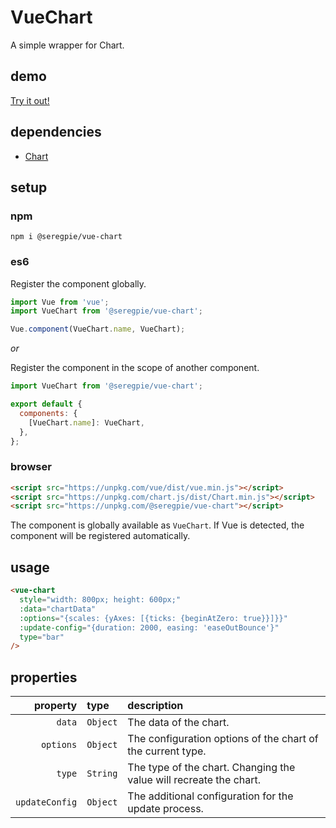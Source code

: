 # VueChart

A simple wrapper for Chart.

## demo

[Try it out!](https://seregpie.github.io/VueChart/)

## dependencies

- [Chart](https://github.com/chartjs/Chart.js)

## setup

### npm

```shell
npm i @seregpie/vue-chart
```

### es6

Register the component globally.

```javascript
import Vue from 'vue';
import VueChart from '@seregpie/vue-chart';

Vue.component(VueChart.name, VueChart);
```

*or*

Register the component in the scope of another component.

```javascript
import VueChart from '@seregpie/vue-chart';

export default {
  components: {
    [VueChart.name]: VueChart,
  },
};
```

### browser

```html
<script src="https://unpkg.com/vue/dist/vue.min.js"></script>
<script src="https://unpkg.com/chart.js/dist/Chart.min.js"></script>
<script src="https://unpkg.com/@seregpie/vue-chart"></script>
```

The component is globally available as `VueChart`. If Vue is detected, the component will be registered automatically.

## usage

```html
<vue-chart
  style="width: 800px; height: 600px;"
  :data="chartData"
  :options="{scales: {yAxes: [{ticks: {beginAtZero: true}}]}}"
  :update-config="{duration: 2000, easing: 'easeOutBounce'}"
  type="bar"
/>
```

## properties

| property | type | description |
| ---: | :--- | :--- |
| `data` | `Object` | The data of the chart. |
| `options` | `Object` | The configuration options of the chart of the current type. |
| `type` | `String` | The type of the chart. Changing the value will recreate the chart. |
| `updateConfig` | `Object` | The additional configuration for the update process. |
